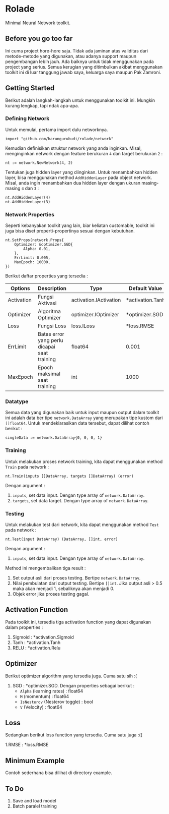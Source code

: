 # Rolade

Minimal Neural Network toolkit.

## Before you go too far

Ini cuma project hore-hore saja. Tidak ada jaminan atas validitas dari metode-metode yang digunakan, atau adanya support maupun pengembangan lebih jauh. Ada baiknya untuk tidak menggunakan pada project yang serius. Semua kerugian yang ditimbulkan akibat menggunakan toolkit ini di luar tanggung jawab saya, keluarga saya maupun Pak Zamroni.

## Getting Started

Berikut adalah langkah-langkah untuk menggunakan toolkit ini. Mungkin kurang lengkap, tapi ndak apa-apa. 

### Defining Network

Untuk memulai, pertama import dulu networknya.

```
import "github.com/harungurubudi/rolade/network"
```

Kemudian definisikan struktur network yang anda inginkan. Misal, menginginkan network dengan feature berukuran ``4`` dan target berukuran ``2`` :

```
nt := network.NewNetwork(4, 2)
```

Tentukan juga hidden layer yang diinginkan. Untuk menambahkan hidden layer, bisa menggunakan method ``AddHiddenLayer`` pada object network. Misal, anda ingin menambahkan dua hidden layer dengan ukuran masing-masing ``4`` dan ``3`` : 

```
nt.AddHiddenLayer(4)
nt.AddHiddenLayer(3)
```


### Network Properties

Seperti kebanyakan toolkit yang lain, biar keliatan customable, toolkit ini juga bisa diset properti-propertinya sesuai dengan kebutuhan. 

```
nt.SetProps(network.Props{
    Optimizer: &optimizer.SGD{
        Alpha: 0.01,
    },
    ErrLimit: 0.005,
    MaxEpoch: 10000,
})
```

Berikut daftar properties yang tersedia : 

| Options       | Description                                       | Type                      | Default Value           |
|---------------|---------------------------------------------------|---------------------------|-------------------------|
| Activation    | Fungsi Aktivasi                                   | activation.IActivation    | *activation.Tanh        |
| Optimizer     | Algoritma Optimizer                               | optimizer.IOptimizer      | *optimizer.SGD          |
| Loss          | Fungsi Loss                                       | loss.ILoss                | *loss.RMSE              |
| ErrLimit      | Batas error yang perlu dicapai saat training      | float64                   | 0.001                   |
| MaxEpoch      | Epoch maksimal saat training                      | int                       | 1000                    |


### Datatype

Semua data yang digunakan baik untuk input maupun output dalam toolkit ini adalah data ber tipe ``network.DataArray`` yang merupakan tipe kustom dari ``[]float64``. Untuk mendeklarasikan data tersebut, dapat dilihat contoh berikut : 

```
singleData := network.DataArray{0, 0, 0, 1}
```


### Training

Untuk melakukan proses network training, kita dapat menggunakan method ``Train`` pada network : 

```
nt.Train(inputs []DataArray, targets []DataArray) (error)
``` 

Dengan argument : 
1. ``inputs``, set data input. Dengan type array of ``network.DataArray``.
2. ``targets``, set data target. Dengan type array of ``network.DataArray``.


### Testing

Untuk melakukan test dari network, kita dapat menggunakan method ``Test`` pada network : 

```
nt.Test(input DataArray) (DataArray, []int, error)
```
Dengan argument : 
1. ``inputs``, set data input. Dengan type array of ``network.DataArray``.

Method ini mengembalikan tiga result :
1. Set output asli dari proses testing. Bertipe ``network.DataArray``.
2. Nilai pembulatan dari output testing. Bertipe ``[]int``. Jika output asli > 0.5 maka akan menjadi 1, sebaliknya akan menjadi 0.
3. Objek error jika proses testing gagal.


## Activation Function
Pada toolkit ini, tersedia tiga activation function yang dapat digunakan dalam properties : 
1. Sigmoid : *activation.Sigmoid
2. Tanh : *activation.Tanh
3. RELU : *activation.Relu


## Optimizer
Berikut optimizer algorithm yang tersedia juga. Cuma satu sih :(  

1. SGD : *optimizer.SGD. Dengan properties sebagai berikut :
    - ``Alpha`` (learning rates) : float64
    - ``M`` (momentum) : float64
    - ``IsNesterov`` (Nesterov toggle) : bool
    - ``V`` (Velocity) : float64


## Loss
Sedangkan berikut loss function yang tersedia. Cuma satu juga :(( 

1.RMSE : *loss.RMSE


## Minimum Example

Contoh sederhana bisa dilihat di directory example.

## To Do 
1. Save and load model
2. Batch paralel training
